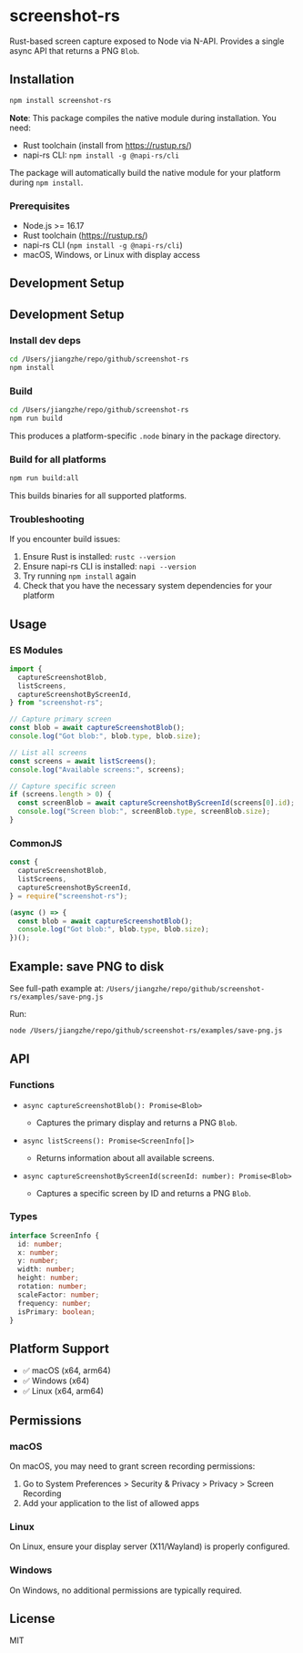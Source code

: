 # screenshot-rs

Rust-based screen capture exposed to Node via N-API. Provides a single async API that returns a PNG `Blob`.

## Installation

```bash
npm install screenshot-rs
```

**Note**: This package compiles the native module during installation. You need:

- Rust toolchain (install from https://rustup.rs/)
- napi-rs CLI: `npm install -g @napi-rs/cli`

The package will automatically build the native module for your platform during `npm install`.

### Prerequisites

- Node.js >= 16.17
- Rust toolchain (https://rustup.rs/)
- napi-rs CLI (`npm install -g @napi-rs/cli`)
- macOS, Windows, or Linux with display access

## Development Setup

## Development Setup

### Install dev deps

```bash
cd /Users/jiangzhe/repo/github/screenshot-rs
npm install
```

### Build

```bash
cd /Users/jiangzhe/repo/github/screenshot-rs
npm run build
```

This produces a platform-specific `.node` binary in the package directory.

### Build for all platforms

```bash
npm run build:all
```

This builds binaries for all supported platforms.

### Troubleshooting

If you encounter build issues:

1. Ensure Rust is installed: `rustc --version`
2. Ensure napi-rs CLI is installed: `napi --version`
3. Try running `npm install` again
4. Check that you have the necessary system dependencies for your platform

## Usage

### ES Modules

```js
import {
  captureScreenshotBlob,
  listScreens,
  captureScreenshotByScreenId,
} from "screenshot-rs";

// Capture primary screen
const blob = await captureScreenshotBlob();
console.log("Got blob:", blob.type, blob.size);

// List all screens
const screens = await listScreens();
console.log("Available screens:", screens);

// Capture specific screen
if (screens.length > 0) {
  const screenBlob = await captureScreenshotByScreenId(screens[0].id);
  console.log("Screen blob:", screenBlob.type, screenBlob.size);
}
```

### CommonJS

```js
const {
  captureScreenshotBlob,
  listScreens,
  captureScreenshotByScreenId,
} = require("screenshot-rs");

(async () => {
  const blob = await captureScreenshotBlob();
  console.log("Got blob:", blob.type, blob.size);
})();
```

## Example: save PNG to disk

See full-path example at:
`/Users/jiangzhe/repo/github/screenshot-rs/examples/save-png.js`

Run:

```bash
node /Users/jiangzhe/repo/github/screenshot-rs/examples/save-png.js
```

## API

### Functions

- `async captureScreenshotBlob(): Promise<Blob>`

  - Captures the primary display and returns a PNG `Blob`.

- `async listScreens(): Promise<ScreenInfo[]>`

  - Returns information about all available screens.

- `async captureScreenshotByScreenId(screenId: number): Promise<Blob>`
  - Captures a specific screen by ID and returns a PNG `Blob`.

### Types

```typescript
interface ScreenInfo {
  id: number;
  x: number;
  y: number;
  width: number;
  height: number;
  rotation: number;
  scaleFactor: number;
  frequency: number;
  isPrimary: boolean;
}
```

## Platform Support

- ✅ macOS (x64, arm64)
- ✅ Windows (x64)
- ✅ Linux (x64, arm64)

## Permissions

### macOS

On macOS, you may need to grant screen recording permissions:

1. Go to System Preferences > Security & Privacy > Privacy > Screen Recording
2. Add your application to the list of allowed apps

### Linux

On Linux, ensure your display server (X11/Wayland) is properly configured.

### Windows

On Windows, no additional permissions are typically required.

## License

MIT
